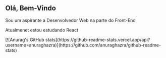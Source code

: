 <div>
   <h2>Olá, Bem-Vindo</h2>
   <p>Sou um aspirante a Desenvolvedor Web na parte do Front-End</p>
   <p>Atualmenet estou estudando React</p>
</div>
<div>
   [![Anurag's GitHub stats](https://github-readme-stats.vercel.app/api?username=anuraghazra)](https://github.com/anuraghazra/github-readme-stats)
</div>
